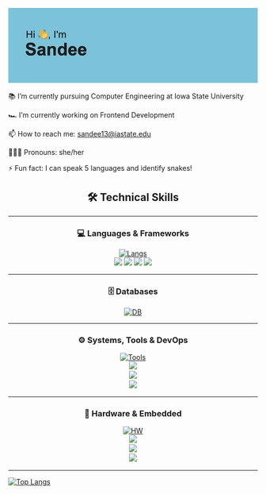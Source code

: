 [![MasterHead](header.png)](https://github.com/Sandeeptha-NotAbot)
 
📚 I’m currently pursuing Computer Engineering at Iowa State University

🏎️ I’m currently working on Frontend Development

📫 How to reach me: sandee13@iastate.edu

👩🏻‍🎓 Pronouns: she/her

⚡ Fun fact: I can speak 5 languages and identify snakes!

<div align="center">

## 🛠️ Technical Skills  

---

### 💻 Languages & Frameworks  
[![Langs](https://skillicons.dev/icons?i=c,cpp,java,kotlin,python,js,html,css,react,tailwind,nodejs,cs&perline=8&theme=dark)](https://skillicons.dev)  
<img src="https://img.shields.io/badge/MIPS%20Assembly-00427E?style=for-the-badge&logoColor=white" /> 
<img src="https://img.shields.io/badge/VHDL-512BD4?style=for-the-badge&logoColor=white" /> 
<img src="https://img.shields.io/badge/OpenCV-5C3EE8?style=for-the-badge&logo=opencv&logoColor=white" /> 
<img src="https://img.shields.io/badge/FastF1%20API-F05454?style=for-the-badge&logo=python&logoColor=white" />  

---

### 🗄️ Databases  
[![DB](https://skillicons.dev/icons?i=mysql,mongodb,sqlite&perline=6&theme=dark)](https://skillicons.dev)  

---

### ⚙️ Systems, Tools & DevOps  
[![Tools](https://skillicons.dev/icons?i=linux,git,github,docker,azure,vscode,powershell&perline=7&theme=dark)](https://skillicons.dev)  
<img src="https://img.shields.io/badge/Android%20Studio-3DDC84?style=for-the-badge&logo=androidstudio&logoColor=white" />  
<img src="https://img.shields.io/badge/Firebase-FFCA28?style=for-the-badge&logo=firebase&logoColor=black" />  
<img src="https://img.shields.io/badge/CI%2FCD%20Pipelines-FF6F00?style=for-the-badge&logo=githubactions&logoColor=white" />  

---

### 🔌 Hardware & Embedded  
[![HW](https://skillicons.dev/icons?i=raspberrypi,arduino&perline=6&theme=dark)](https://skillicons.dev)  
<img src="https://img.shields.io/badge/Microcontrollers-009688?style=for-the-badge&logoColor=white" />  
<img src="https://img.shields.io/badge/Sensors-MQ--Series-blue?style=for-the-badge" />  
<img src="https://img.shields.io/badge/Digital%20Logic-FB8C00?style=for-the-badge&logoColor=white" />  

---

</div>



[![Top Langs](https://github-readme-stats.vercel.app/api/top-langs/?username=Sandeeptha-NotABot)](https://github.com/Sandeeptha-NotABot/github-readme-stats)


<!--
**Sandeeptha-NotAbot/Sandeeptha-NotAbot** is a ✨ _special_ ✨ repository because its `README.md` (this file) appears on your GitHub profile.

Here are some ideas to get you started:

- 🔭 I’m currently working on ...
- 🌱 I’m currently learning Assembly level programming and web development
- 👯 I’m looking to collaborate on ...
- 🤔 I’m looking for help with ...
- 💬 Ask me about ...
- 📫 How to reach me: sandee13@iastate.edu
- 😄 Pronouns: she/her
- ⚡ Fun fact: I can speak 5 languages!
-->
